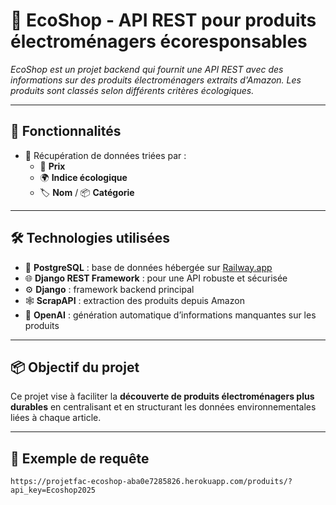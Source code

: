 # 🌱 EcoShop - API REST pour produits électroménagers écoresponsables

_EcoShop est un projet backend qui fournit une API REST avec des informations sur des produits électroménagers extraits d'Amazon. Les produits sont classés selon différents critères écologiques._

---

## 🚀 Fonctionnalités

- 🔄 Récupération de données triées par :
  - 💸 **Prix**
  - 🌍 **Indice écologique**
  - 🏷️ **Nom** / 📦 **Catégorie**

---

## 🛠️ Technologies utilisées

- 🐘 **PostgreSQL** : base de données hébergée sur [Railway.app](https://railway.app)
- 🌐 **Django REST Framework** : pour une API robuste et sécurisée
- ⚙️ **Django** : framework backend principal
- 🕸️ **ScrapAPI** : extraction des produits depuis Amazon
- 🧠 **OpenAI** : génération automatique d’informations manquantes sur les produits

---

## 📦 Objectif du projet

Ce projet vise à faciliter la **découverte de produits électroménagers plus durables** en centralisant et en structurant les données environnementales liées à chaque article.

---

## 📸 Exemple de requête

```navigateur 
https://projetfac-ecoshop-aba0e7285826.herokuapp.com/produits/?api_key=Ecoshop2025
